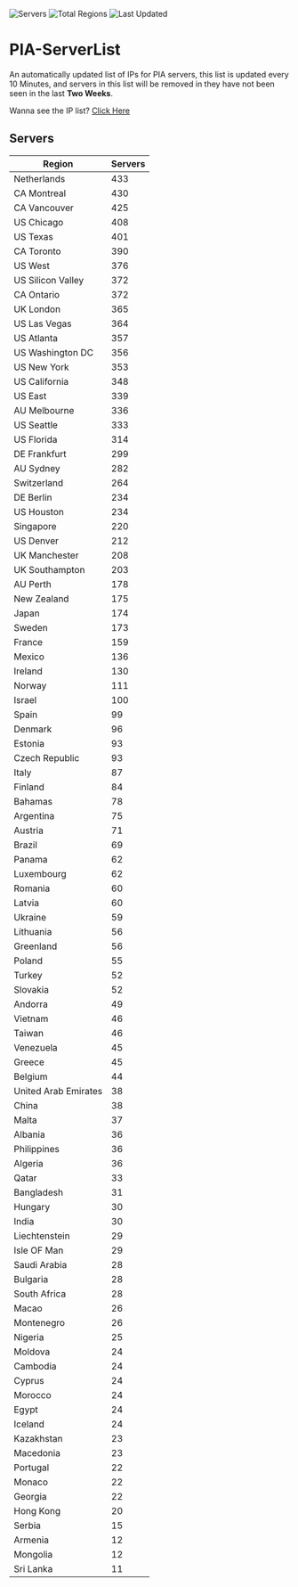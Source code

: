 ![Servers](https://img.shields.io/badge/Servers-13,148-darkgreen)
![Total Regions](https://img.shields.io/badge/Total_Regions-97-darkgreen)
![Last Updated](https://img.shields.io/badge/Last_Updated-April_29_2024_18:20_EDT-darkgreen)

# PIA-ServerList
An automatically updated list of IPs for PIA servers, this list is updated every 10 Minutes, and servers in this list will be removed in they have not been seen in the last **Two Weeks**.

Wanna see the IP list? [Click Here](./servers.json)

## Servers
| Region               | Servers |
|----------------------|---------|
| Netherlands | 433 |
| CA Montreal | 430 |
| CA Vancouver | 425 |
| US Chicago | 408 |
| US Texas | 401 |
| CA Toronto | 390 |
| US West | 376 |
| US Silicon Valley | 372 |
| CA Ontario | 372 |
| UK London | 365 |
| US Las Vegas | 364 |
| US Atlanta | 357 |
| US Washington DC | 356 |
| US New York | 353 |
| US California | 348 |
| US East | 339 |
| AU Melbourne | 336 |
| US Seattle | 333 |
| US Florida | 314 |
| DE Frankfurt | 299 |
| AU Sydney | 282 |
| Switzerland | 264 |
| DE Berlin | 234 |
| US Houston | 234 |
| Singapore | 220 |
| US Denver | 212 |
| UK Manchester | 208 |
| UK Southampton | 203 |
| AU Perth | 178 |
| New Zealand | 175 |
| Japan | 174 |
| Sweden | 173 |
| France | 159 |
| Mexico | 136 |
| Ireland | 130 |
| Norway | 111 |
| Israel | 100 |
| Spain | 99 |
| Denmark | 96 |
| Estonia | 93 |
| Czech Republic | 93 |
| Italy | 87 |
| Finland | 84 |
| Bahamas | 78 |
| Argentina | 75 |
| Austria | 71 |
| Brazil | 69 |
| Panama | 62 |
| Luxembourg | 62 |
| Romania | 60 |
| Latvia | 60 |
| Ukraine | 59 |
| Lithuania | 56 |
| Greenland | 56 |
| Poland | 55 |
| Turkey | 52 |
| Slovakia | 52 |
| Andorra | 49 |
| Vietnam | 46 |
| Taiwan | 46 |
| Venezuela | 45 |
| Greece | 45 |
| Belgium | 44 |
| United Arab Emirates | 38 |
| China | 38 |
| Malta | 37 |
| Albania | 36 |
| Philippines | 36 |
| Algeria | 36 |
| Qatar | 33 |
| Bangladesh | 31 |
| Hungary | 30 |
| India | 30 |
| Liechtenstein | 29 |
| Isle OF Man | 29 |
| Saudi Arabia | 28 |
| Bulgaria | 28 |
| South Africa | 28 |
| Macao | 26 |
| Montenegro | 26 |
| Nigeria | 25 |
| Moldova | 24 |
| Cambodia | 24 |
| Cyprus | 24 |
| Morocco | 24 |
| Egypt | 24 |
| Iceland | 24 |
| Kazakhstan | 23 |
| Macedonia | 23 |
| Portugal | 22 |
| Monaco | 22 |
| Georgia | 22 |
| Hong Kong | 20 |
| Serbia | 15 |
| Armenia | 12 |
| Mongolia | 12 |
| Sri Lanka | 11 |